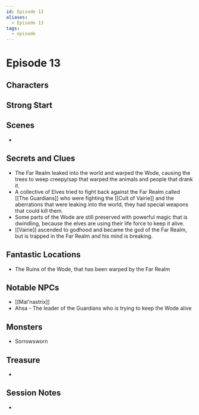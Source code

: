 ```yaml
---
id: Episode 13
aliases:
  - Episode 13
tags:
  - episode
---
```


# Episode 13

## Characters

## Strong Start

## Scenes

- 

## Secrets and Clues

- The Far Realm leaked into the world and warped the Wode, causing the trees to weep creepy/sap that warped the animals and people that drank it.
- A collective of Elves tried to fight back against the Far Realm called [[The Guardians]] who were fighting the [[Cult of Vairie]] and the aberrations that were leaking into the world, they had special weapons that could kill them.
- Some parts of the Wode are still preserved with powerful magic that is dwindling, because the elves are using their life force to keep it alive.
- [[Vairie]] ascended to godhood and became the god of the Far Realm, but is trapped in the Far Realm and his mind is breaking.
 




## Fantastic Locations

- The Ruins of the Wode, that has been warped by the Far Realm


## Notable NPCs

- [[Mal'nastrix]]
- Ahsa - The leader of the Guardians who is trying to keep the Wode alive

## Monsters

- Sorrowsworn

## Treasure

- 

## Session Notes

-
